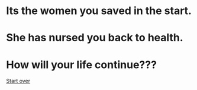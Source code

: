 # Its the women you saved in the start.

# She has nursed you back to health. 

# How will your life continue???

[Start over](../your-adventure-begins.md)